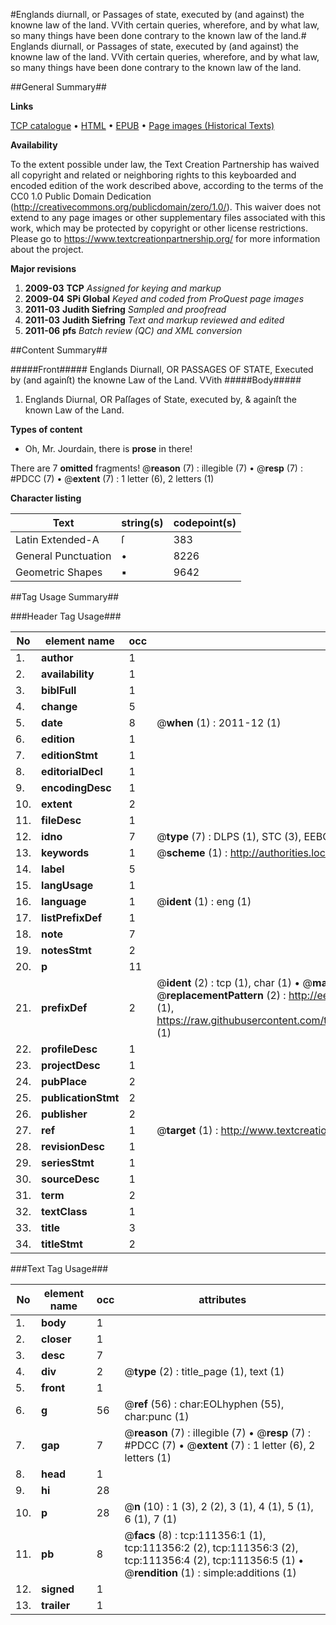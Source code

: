 #Englands diurnall, or Passages of state, executed by (and against) the knowne law of the land. VVith certain queries, wherefore, and by what law, so many things have been done contrary to the known law of the land.#
Englands diurnall, or Passages of state, executed by (and against) the knowne law of the land. VVith certain queries, wherefore, and by what law, so many things have been done contrary to the known law of the land.

##General Summary##

**Links**

[TCP catalogue](http://www.ota.ox.ac.uk/tcp/)  • 
[HTML](http://tei.it.ox.ac.uk/tcp/Texts-HTML/free/A86/A86990.html)  • 
[EPUB](http://tei.it.ox.ac.uk/tcp/Texts-EPUB/free/A86/A86990.epub) • 
[Page images (Historical Texts)](https://historicaltexts.jisc.ac.uk/eebo-99859284e)

**Availability**

To the extent possible under law, the Text Creation Partnership has waived all copyright and related or neighboring rights to this keyboarded and encoded edition of the work described above, according to the terms of the CC0 1.0 Public Domain Dedication (http://creativecommons.org/publicdomain/zero/1.0/). This waiver does not extend to any page images or other supplementary files associated with this work, which may be protected by copyright or other license restrictions. Please go to https://www.textcreationpartnership.org/ for more information about the project.

**Major revisions**

1. __2009-03__ __TCP__ *Assigned for keying and markup*
1. __2009-04__ __SPi Global__ *Keyed and coded from ProQuest page images*
1. __2011-03__ __Judith Siefring__ *Sampled and proofread*
1. __2011-03__ __Judith Siefring__ *Text and markup reviewed and edited*
1. __2011-06__ __pfs__ *Batch review (QC) and XML conversion*

##Content Summary##

#####Front#####
Englands Diurnall, OR PASSAGES OF STATE, Executed by (and againſt) the knowne Law of the Land. VVith
#####Body#####

1. Englands Diurnal, OR Paſſages of State, executed by, & againſt the known Law of the Land.

**Types of content**

  * Oh, Mr. Jourdain, there is **prose** in there!

There are 7 **omitted** fragments! 
 @__reason__ (7) : illegible (7)  •  @__resp__ (7) : #PDCC (7)  •  @__extent__ (7) : 1 letter (6), 2 letters (1)

**Character listing**


|Text|string(s)|codepoint(s)|
|---|---|---|
|Latin Extended-A|ſ|383|
|General Punctuation|•|8226|
|Geometric Shapes|▪|9642|

##Tag Usage Summary##

###Header Tag Usage###

|No|element name|occ|attributes|
|---|---|---|---|
|1.|__author__|1||
|2.|__availability__|1||
|3.|__biblFull__|1||
|4.|__change__|5||
|5.|__date__|8| @__when__ (1) : 2011-12 (1)|
|6.|__edition__|1||
|7.|__editionStmt__|1||
|8.|__editorialDecl__|1||
|9.|__encodingDesc__|1||
|10.|__extent__|2||
|11.|__fileDesc__|1||
|12.|__idno__|7| @__type__ (7) : DLPS (1), STC (3), EEBO-CITATION (1), PROQUEST (1), VID (1)|
|13.|__keywords__|1| @__scheme__ (1) : http://authorities.loc.gov/ (1)|
|14.|__label__|5||
|15.|__langUsage__|1||
|16.|__language__|1| @__ident__ (1) : eng (1)|
|17.|__listPrefixDef__|1||
|18.|__note__|7||
|19.|__notesStmt__|2||
|20.|__p__|11||
|21.|__prefixDef__|2| @__ident__ (2) : tcp (1), char (1)  •  @__matchPattern__ (2) : ([0-9\-]+):([0-9IVX]+) (1), (.+) (1)  •  @__replacementPattern__ (2) : http://eebo.chadwyck.com/downloadtiff?vid=$1&page=$2 (1), https://raw.githubusercontent.com/textcreationpartnership/Texts/master/tcpchars.xml#$1 (1)|
|22.|__profileDesc__|1||
|23.|__projectDesc__|1||
|24.|__pubPlace__|2||
|25.|__publicationStmt__|2||
|26.|__publisher__|2||
|27.|__ref__|1| @__target__ (1) : http://www.textcreationpartnership.org/docs/. (1)|
|28.|__revisionDesc__|1||
|29.|__seriesStmt__|1||
|30.|__sourceDesc__|1||
|31.|__term__|2||
|32.|__textClass__|1||
|33.|__title__|3||
|34.|__titleStmt__|2||


###Text Tag Usage###

|No|element name|occ|attributes|
|---|---|---|---|
|1.|__body__|1||
|2.|__closer__|1||
|3.|__desc__|7||
|4.|__div__|2| @__type__ (2) : title_page (1), text (1)|
|5.|__front__|1||
|6.|__g__|56| @__ref__ (56) : char:EOLhyphen (55), char:punc (1)|
|7.|__gap__|7| @__reason__ (7) : illegible (7)  •  @__resp__ (7) : #PDCC (7)  •  @__extent__ (7) : 1 letter (6), 2 letters (1)|
|8.|__head__|1||
|9.|__hi__|28||
|10.|__p__|28| @__n__ (10) : 1 (3), 2 (2), 3 (1), 4 (1), 5 (1), 6 (1), 7 (1)|
|11.|__pb__|8| @__facs__ (8) : tcp:111356:1 (1), tcp:111356:2 (2), tcp:111356:3 (2), tcp:111356:4 (2), tcp:111356:5 (1)  •  @__rendition__ (1) : simple:additions (1)|
|12.|__signed__|1||
|13.|__trailer__|1||
